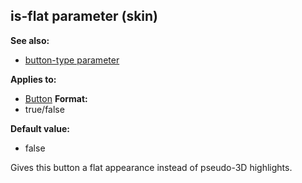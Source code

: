 ## is-flat parameter (skin)
**See also:**
*   [button-type parameter](/ref/%7Bskin%7D/param/button-type.md) 
<!-- -->
**Applies to:**
*   [Button](/ref/%7Bskin%7D/control/button.md) <!-- -->
**Format:**
*   true/false
<!-- -->
**Default value:**
*   false


Gives this button a flat appearance instead of pseudo-3D
highlights.
